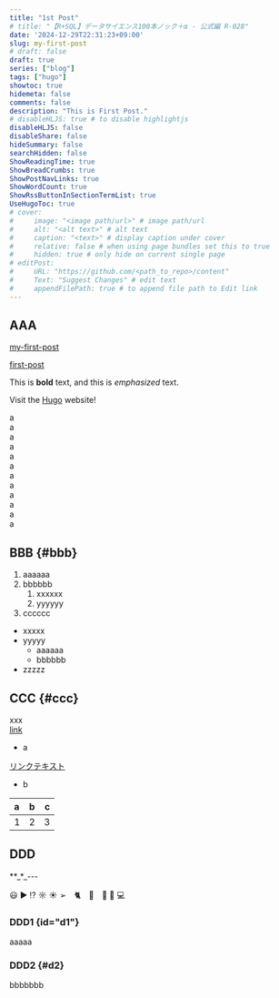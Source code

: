 ```yaml
---
title: "1st Post"
# title: "【R+SQL】データサイエンス100本ノック＋α - 公式編 R-028"
date: '2024-12-29T22:31:23+09:00'
slug: my-first-post
# draft: false
draft: true
series: ["blog"]
tags: ["hugo"]
showtoc: true
hidemeta: false
comments: false
description: "This is First Post."
# disableHLJS: true # to disable highlightjs
disableHLJS: false
disableShare: false
hideSummary: false
searchHidden: false
ShowReadingTime: true
ShowBreadCrumbs: true
ShowPostNavLinks: true
ShowWordCount: true
ShowRssButtonInSectionTermList: true
UseHugoToc: true
# cover:
#     image: "<image path/url>" # image path/url
#     alt: "<alt text>" # alt text
#     caption: "<text>" # display caption under cover
#     relative: false # when using page bundles set this to true
#     hidden: true # only hide on current single page
# editPost:
#     URL: "https://github.com/<path_to_repo>/content"
#     Text: "Suggest Changes" # edit text
#     appendFilePath: true # to append file path to Edit link
---
```


## AAA

<a href="http://localhost:1313/tech-blog/posts/my-first-post/" target="_blank" rel="noopener noreferrer">my-first-post</a>

<a href="http://localhost:1313/tech-blog/posts/first-post/" target="_blank" rel="noopener noreferrer">first-post</a>

This is **bold** text, and this is *emphasized* text.

Visit the [Hugo](https://gohugo.io) website!

a  
a  
a  
a  
a  
a  
a  
a  
a  
a  
a  
a

## BBB {#bbb}

1. aaaaaa
2. bbbbbb
   1. xxxxxx
   2. yyyyyy
3. cccccc

- xxxxx
- yyyyy
  - aaaaaa
  - bbbbbb
- zzzzz

## CCC {#ccc}

xxx  
[link](https://adityatelange.github.io/hugo-PaperMod/posts/papermod/papermod-installation/)

* a  

<a href="https://adityatelange.github.io/hugo-PaperMod/posts/papermod/papermod-installation/" target="_blank">リンクテキスト</a>

* b  

| a    |   b   |    c |
| :--- | :---: | ---: |
| 1    |   2   |    3 |

## DDD

\*\*\_\*\_\-\-\-

😃 ▶︎ ⁉︎ ☼ ☀︎ ➢　🐈　🍎　🥎 🚙 💻 

### DDD1 {id="d1"}

aaaaa

### DDD2 {#d2}

bbbbbbb


